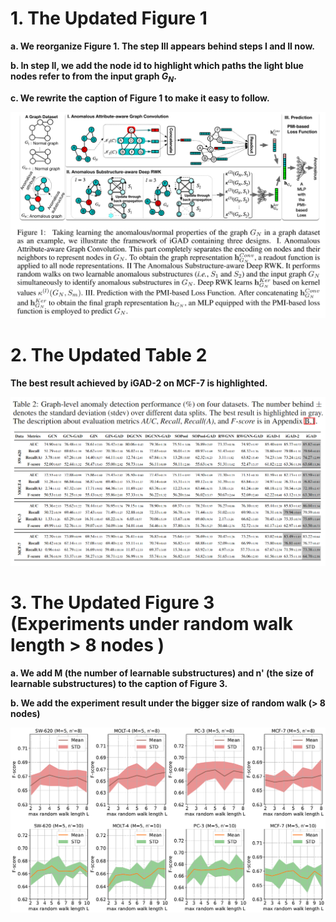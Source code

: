 # 1. The Updated Figure 1

**a. We reorganize Figure 1. The step III appears behind steps I and II now.**

**b. In step II, we add the node id to highlight which paths the light blue nodes refer to from the input graph $G_N$.**

**c. We rewrite the caption of Figure 1 to make it easy to follow.**


![image](Figure1.png)

# 2. The Updated Table 2

**The best result achieved by iGAD-2 on MCF-7 is highlighted.**


![image](Table2.png)

# 3. The Updated Figure 3 (Experiments under random walk length > 8 nodes )

**a. We add M (the number of learnable substructures) and n' (the size of learnable substructures) to the caption of Figure 3.**

**b. We add the experiment result under the bigger size of random walk (> 8 nodes)**


![image](Figure3.png)
